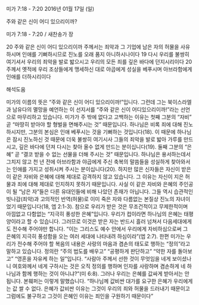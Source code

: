 미가 7:18 - 7:20 
2016년 01월 17일 (일)

주와 같은 신이 어디 있으리이까? 



미가 7:18 - 7:20 / 새찬송가  장


20 주와 같은 신이 어디 있으리이까 주께서는 죄악과 그 기업에 남은 자의 허물을 사유하시며 인애를 기뻐하시므로 진노를 오래 품지 아니하시나이다
19 다시 우리를 불쌍히 여기셔서 우리의 죄악을 발로 밟으시고 우리의 모든 죄를 깊은 바다에 던지시리이다
20 주께서 옛적에 우리 조상들에게 맹세하신 대로 야곱에게 성실을 베푸시며 아브라함에게 인애를 더하시리이다

해석도움





미가의 이름의 뜻은 “주와 같은 신이 어디 있으리이까!”입니다. 그런데 그는 북이스라엘과 남유다의 멸망을 예언하는 이 선지서를 “주와 같은 신이 어디있으리이까!”라는 선언으로 마무리하고 있습니다. 
미가가 주 밖에 없다고 고백하는 이유는 첫째 그분의 “자비” 곧 “마땅히 받아야 할 형벌을 면해주시는 것” 때문입니다. 하나님은 비록 죄에 대해 진노하시지만, 그분의 본심은 인애 베푸시는 것을 기뻐하는 것입니다(18). 이 때문에 하나님은 잠시 진노하신 것 때문에 더욱 불쌍히 여기시사 그들의 죄악을 발로 밟아 가루를 만드시고, 깊은 바다에 던져 다시는 찾아 올수 없게 만드는 분이십니다(19).
둘째 그분의 “은혜” 곧 “결코 받을 수 없는 선물을 더해 주시는 것” 때문입니다. 하나님은 용서하는데서 그치지 않고 천 년 전에 아브라함과 야곱에게 주신 축복의 말씀들을 성실하게 찾아와서는 인애를 가지고 성취시켜 주시는 분이십니다(20). 
하지만 많은 신자들은 자신이 받은 이 같은 자비와 은혜에 대해 제대로 감격하지 않고 있습니다. 그 이유는 자신이 지은 허물과 죄에 대해 제대로 인지하지 못하기 때문입니다. 사실 이 같은 자비와 은혜의 주인공이 될 “남은 자”들은 다른 유대인들에 비해 나았던 존재가 아닙니다. 그들 역시 습관적인 빗나감(죄악)과 고의적인 반역(허물)로 이미 죽은 자와 다름없는 본질상 진노의 자녀이었기 때문입니다(18, 엡 2:1-3). 
참으로 우리가 받은 것은 무조건적이고 무제한적이며 아낌없고 다함없는 “지극히 풍성한 은혜”입니다. 우리가 컵이라면 하나님의 은혜는 태평양이라고 할 수 있습니다. 그러므로 이것은 받은 자는 반드시 흘러 넘쳐서 다음세대에게도 전수해 주어야만 합니다. “이는 그리스도 예수 안에서 우리에게 자비하심으로써 그 은혜의 지극히 풍성함을 오는 여러 세대에 나타내려 하심이라”(엡 2:7). 
한편 미가는 우리가 전수해 주어야 할 복음의 내용은 사랑의 마음과 겸손의 태도로 행하는 “정의”라고 말하고 있습니다. 정의란 “주의 법도를 배우고” “공평하게 판단하고” “약한 자를 돌아보고” “영혼을 자유케 하는 일”입니다. “사람아 주께서 선한 것이 무엇임을 네게 보이셨나니 여호와께서 네게 구하시는 것은 오직 정의를 행하며 인자를 사랑하며 겸손하게 네 하나님과 함께 행하는 것이 아니냐?”(미 6:8). 
그러나 우리는 은혜를 값싸게 받아서는 안 됩니다. 본훼퍼는 이렇게 말했습니다. “하나님께 값비싼 대가를 요구한 은혜가 우리에게는 값 쌀 수 없다. 은혜가 값비싼 이유는 그것이 우리의 죄와 허물을 드러내기 때문이고 그럼에도 불구하고 그것이 은혜인 이유는 죄인을 구원하기 때문이다”